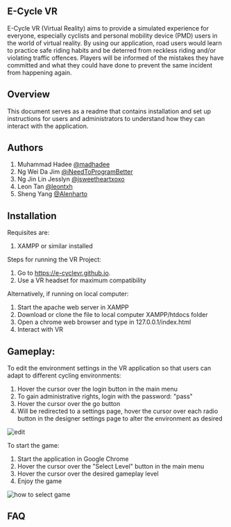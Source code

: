 ## E-Cycle VR
E-Cycle VR (Virtual Reality) aims to provide a simulated experience for everyone, especially  cyclists and personal mobility device (PMD) users in the world of virtual reality. By using our application, road users would learn to practice safe riding habits and be deterred from reckless riding and/or violating traffic offences. Players will be informed of the mistakes they have committed and what they could have done to prevent the same incident from happening again. 

## Overview
This document serves as a readme that contains installation and set up instructions for users and administrators to understand how they can interact with the application. 

## Authors
1. Muhammad Hadee [@madhadee](https://github.com/madhadee)
2. Ng Wei Da Jim [@iNeedToProgramBetter](https://github.com/iNeedToProgramBetter)
3. Ng Jin Lin Jesslyn [@jsweetheartxoxo](https://github.com/jsweetheartxoxo)
4. Leon Tan [@leontxh](https://github.com/leontxh)
5. Sheng Yang [@Alenharto](https://github.com/Alenharto)

## Installation 
Requisites are:
1. XAMPP or similar installed


Steps for running the VR Project:
1. Go to https://e-cyclevr.github.io.
2. Use a VR headset for maximum compatibility

Alternatively, if running on local computer:
1. Start the apache web server in XAMPP
2. Download or clone the file to local computer XAMPP/htdocs folder
3. Open a chrome web browser and type in 127.0.0.1/index.html
4. Interact with VR

## Gameplay: 
To edit the environment settings in the VR application so that users can adapt to different cycling environments:

1. Hover the cursor over the login button in the main menu
2. To gain administrative rights, login with the password: "pass"
3. Hover the cursor over the go button
4. Will be redirected to a settings page, hover the cursor over each radio button in the designer settings page to alter the environment as desired

![edit](https://user-images.githubusercontent.com/31891072/48964268-92d4d500-efde-11e8-9b08-211ff70c8412.gif)


To start the game:
1. Start the application in Google Chrome
2. Hover the cursor over the "Select Level" button in the main menu
3. Hover the cursor over the desired gameplay level
4. Enjoy the game


![how to select game](https://user-images.githubusercontent.com/31891072/48964237-0b876180-efde-11e8-94dc-273e38590a99.gif)


## FAQ

